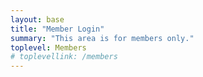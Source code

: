```yaml
---
layout: base
title: "Member Login"
summary: "This area is for members only."
toplevel: Members
# toplevellink: /members
---
```



